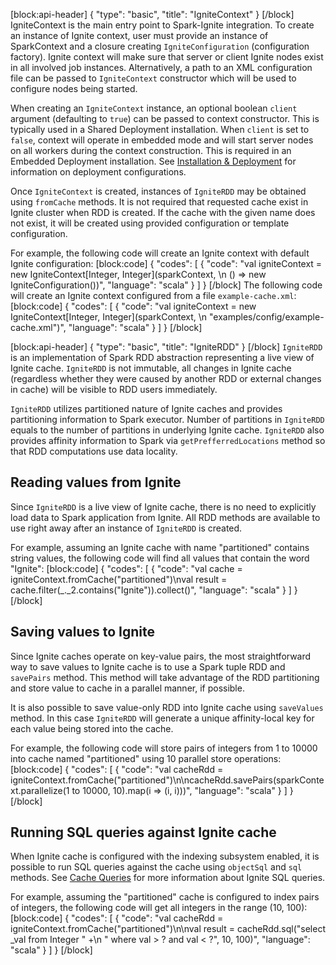 [block:api-header]
{
  "type": "basic",
  "title": "IgniteContext"
}
[/block]
IgniteContext is the main entry point to Spark-Ignite integration. To create an instance of Ignite context, user must provide an instance of SparkContext and a closure creating `IgniteConfiguration` (configuration factory). Ignite context will make sure that server or client Ignite nodes exist in all involved job instances. Alternatively, a path to an XML configuration file can be passed to `IgniteContext` constructor which will be used to configure nodes being started.

When creating an `IgniteContext` instance, an optional boolean `client` argument (defaulting to `true`) can be passed to context constructor. This is typically used in a Shared Deployment installation. When `client` is set to `false`, context will operate in embedded mode and will start server nodes on all workers during the context construction. This is required in an Embedded Deployment installation. See [Installation & Deployment](https://apacheignite.readme.io/v1.2/docs/installation--deployment) for information on deployment configurations.

Once `IgniteContext` is created, instances of `IgniteRDD` may be obtained using `fromCache` methods. It is not required that requested cache exist in Ignite cluster when RDD is created. If the cache with the given name does not exist, it will be created using provided configuration or template configuration.

For example, the following code will create an Ignite context with default Ignite configuration:
[block:code]
{
  "codes": [
    {
      "code": "val igniteContext = new IgniteContext[Integer, Integer](sparkContext, \n    () => new IgniteConfiguration())",
      "language": "scala"
    }
  ]
}
[/block]
The following code will create an Ignite context configured from a file `example-cache.xml`:
[block:code]
{
  "codes": [
    {
      "code": "val igniteContext = new IgniteContext[Integer, Integer](sparkContext, \n    \"examples/config/example-cache.xml\")",
      "language": "scala"
    }
  ]
}
[/block]

[block:api-header]
{
  "type": "basic",
  "title": "IgniteRDD"
}
[/block]
`IgniteRDD` is an implementation of Spark RDD abstraction representing a live view of Ignite cache. `IgniteRDD` is not immutable, all changes in Ignite cache (regardless whether they were caused by another RDD or external changes in cache) will be visible to RDD users immediately.

`IgniteRDD` utilizes partitioned nature of Ignite caches and provides partitioning information to Spark executor. Number of partitions in `IgniteRDD` equals to the number of partitions in underlying Ignite cache. `IgniteRDD` also provides affinity information to Spark via `getPrefferredLocations` method so that RDD computations use data locality. 

## Reading values from Ignite ##
Since `IgniteRDD` is a live view of Ignite cache, there is no need to explicitly load data to Spark application from Ignite. All RDD methods are available to use right away after an instance of `IgniteRDD` is created.

For example, assuming an Ignite cache with name "partitioned" contains string values, the following code will find all values that contain the word "Ignite":
[block:code]
{
  "codes": [
    {
      "code": "val cache = igniteContext.fromCache(\"partitioned\")\nval result = cache.filter(_._2.contains(\"Ignite\")).collect()",
      "language": "scala"
    }
  ]
}
[/block]
## Saving values to Ignite ##
Since Ignite caches operate on key-value pairs, the most straightforward way to save values to Ignite cache is to use a Spark tuple RDD and `savePairs` method. This method will take advantage of the RDD partitioning and store value to cache in a parallel manner, if possible.

It is also possible to save value-only RDD into Ignite cache using `saveValues` method. In this case `IgniteRDD` will generate a unique affinity-local key for each value being stored into the cache.

For example, the following code will store pairs of integers from 1 to 10000 into cache named "partitioned" using 10 parallel store operations:
[block:code]
{
  "codes": [
    {
      "code": "val cacheRdd = igniteContext.fromCache(\"partitioned\")\n\ncacheRdd.savePairs(sparkContext.parallelize(1 to 10000, 10).map(i => (i, i)))",
      "language": "scala"
    }
  ]
}
[/block]
## Running SQL queries against Ignite cache ##
When Ignite cache is configured with the indexing subsystem enabled, it is possible to run SQL queries against the cache using `objectSql` and `sql` methods. See [Cache Queries](doc:cache-queries) for more information about Ignite SQL queries.

For example, assuming the "partitioned" cache is configured to index pairs of integers, the following code will get all integers in the range (10, 100):
[block:code]
{
  "codes": [
    {
      "code": "val cacheRdd = igniteContext.fromCache(\"partitioned\")\n\nval result = cacheRdd.sql(\"select _val from Integer \" +\n    \" where val > ? and val < ?\", 10, 100)",
      "language": "scala"
    }
  ]
}
[/block]